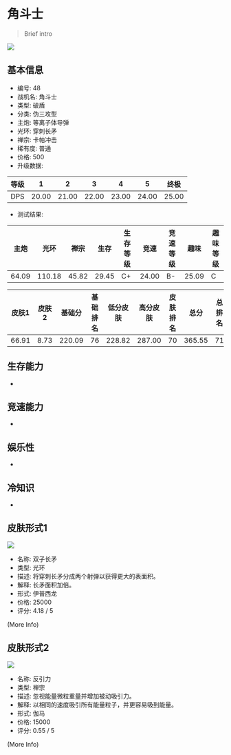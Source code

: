 # 角斗士

> Brief intro

<img src="/ships/ship_48.png" style={{zoom:1}}/>

## 基本信息

- 编号: 48
- 战机名: 角斗士
- 类型: 破盾
- 分类: 伪三攻型
- 主炮: 等离子体导弹
- 光环: 穿刺长矛
- 禅宗: 卡帕冲击
- 稀有度: 普通
- 价格: 500
- 升级数据: 

| 等级 | 1 | 2 | 3 | 4 | 5 | 终极 |
|--|--|--|--|--|--|--|
| DPS | 20.00 | 21.00 | 22.00 | 23.00 | 24.00 | 25.00 |

- 测试结果: 

| 主炮 | 光环 | 禅宗 | 生存 | 生存等级 | 竞速 | 竞速等级 | 趣味 | 趣味等级 |
|--|--|--|--|--|--|--|--|--|
| 64.09 | 110.18 | 45.82 | 29.45 | C+ | 24.00 | B- | 25.09 | C |

| 皮肤1 | 皮肤2 | 基础分 | 基础排名 | 低分皮肤 | 高分皮肤 | 皮肤排名 | 总分 | 总排名 |
|--|--|--|--|--|--|--|--|--|
| 66.91 | 8.73 | 220.09 | 76 | 228.82 | 287.00 | 70 | 365.55 | 71 |

## 生存能力

-

## 竞速能力

-

## 娱乐性

-

## 冷知识

-

## 皮肤形式1

<img src="/ships/ship_48_apex_1.png" style={{zoom:1}}/>

- 名称: 双子长矛
- 类型: 光环
- 描述: 将穿刺长矛分成两个射弹以获得更大的表面积。
- 解释: 长矛面积加倍。
- 形式: 伊普西龙
- 价格: 25000
- 评分: 4.18 / 5

(More Info)

## 皮肤形式2

<img src="/ships/ship_48_apex_2.png" style={{zoom:1}}/>

- 名称: 反引力
- 类型: 禅宗
- 描述: 忽视能量微粒重量并增加被动吸引力。
- 解释: 以相同的速度吸引所有能量粒子，并更容易吸到能量。
- 形式: 伽马
- 价格: 15000
- 评分: 0.55 / 5

(More Info)
